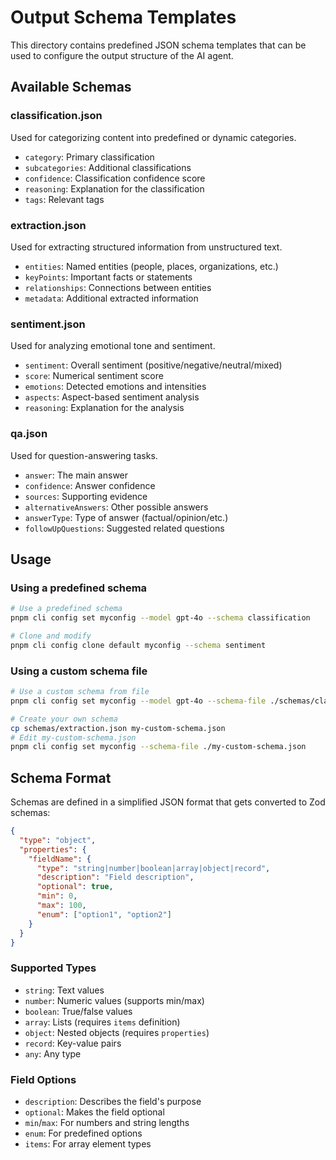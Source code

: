 # Output Schema Templates

This directory contains predefined JSON schema templates that can be used to configure the output structure of the AI agent.

## Available Schemas

### classification.json
Used for categorizing content into predefined or dynamic categories.
- `category`: Primary classification
- `subcategories`: Additional classifications
- `confidence`: Classification confidence score
- `reasoning`: Explanation for the classification
- `tags`: Relevant tags

### extraction.json
Used for extracting structured information from unstructured text.
- `entities`: Named entities (people, places, organizations, etc.)
- `keyPoints`: Important facts or statements
- `relationships`: Connections between entities
- `metadata`: Additional extracted information

### sentiment.json
Used for analyzing emotional tone and sentiment.
- `sentiment`: Overall sentiment (positive/negative/neutral/mixed)
- `score`: Numerical sentiment score
- `emotions`: Detected emotions and intensities
- `aspects`: Aspect-based sentiment analysis
- `reasoning`: Explanation for the analysis

### qa.json
Used for question-answering tasks.
- `answer`: The main answer
- `confidence`: Answer confidence
- `sources`: Supporting evidence
- `alternativeAnswers`: Other possible answers
- `answerType`: Type of answer (factual/opinion/etc.)
- `followUpQuestions`: Suggested related questions

## Usage

### Using a predefined schema

```bash
# Use a predefined schema
pnpm cli config set myconfig --model gpt-4o --schema classification

# Clone and modify
pnpm cli config clone default myconfig --schema sentiment
```

### Using a custom schema file

```bash
# Use a custom schema from file
pnpm cli config set myconfig --model gpt-4o --schema-file ./schemas/classification.json

# Create your own schema
cp schemas/extraction.json my-custom-schema.json
# Edit my-custom-schema.json
pnpm cli config set myconfig --schema-file ./my-custom-schema.json
```

## Schema Format

Schemas are defined in a simplified JSON format that gets converted to Zod schemas:

```json
{
  "type": "object",
  "properties": {
    "fieldName": {
      "type": "string|number|boolean|array|object|record",
      "description": "Field description",
      "optional": true,
      "min": 0,
      "max": 100,
      "enum": ["option1", "option2"]
    }
  }
}
```

### Supported Types
- `string`: Text values
- `number`: Numeric values (supports min/max)
- `boolean`: True/false values
- `array`: Lists (requires `items` definition)
- `object`: Nested objects (requires `properties`)
- `record`: Key-value pairs
- `any`: Any type

### Field Options
- `description`: Describes the field's purpose
- `optional`: Makes the field optional
- `min`/`max`: For numbers and string lengths
- `enum`: For predefined options
- `items`: For array element types